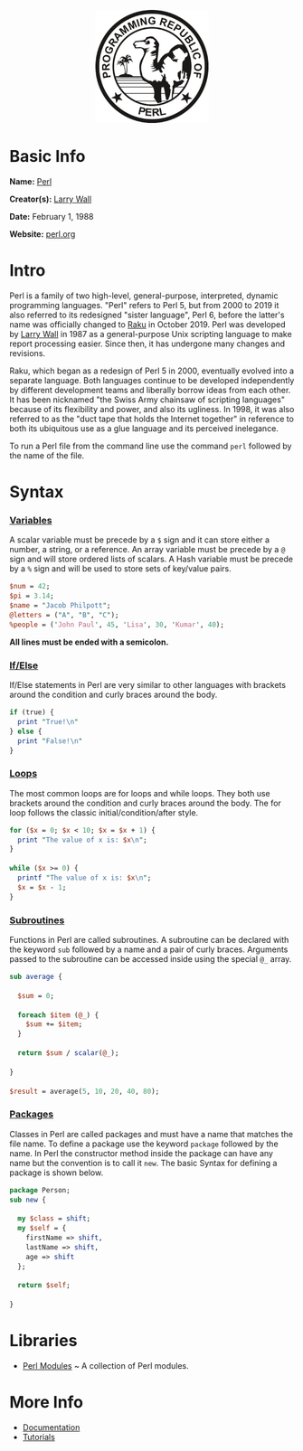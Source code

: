 <p align="center"><img width="200" height="200" src="https://github.com/jgphilpott/babel/blob/main/Perl/logo.png"></p>

# Basic Info

**Name:** [Perl](https://en.wikipedia.org/wiki/Perl)

**Creator(s):** [Larry Wall](https://github.com/TimToady)

**Date:** February 1, 1988

**Website:** [perl.org](https://www.perl.org)

# Intro

Perl is a family of two high-level, general-purpose, interpreted, dynamic programming languages. "Perl" refers to Perl 5, but from 2000 to 2019 it also referred to its redesigned "sister language", Perl 6, before the latter's name was officially changed to [Raku](https://github.com/jgphilpott/babel/blob/main/Raku/README.md) in October 2019. Perl was developed by [Larry Wall](https://en.wikipedia.org/wiki/Larry_Wall) in 1987 as a general-purpose Unix scripting language to make report processing easier. Since then, it has undergone many changes and revisions.

Raku, which began as a redesign of Perl 5 in 2000, eventually evolved into a separate language. Both languages continue to be developed independently by different development teams and liberally borrow ideas from each other. It has been nicknamed "the Swiss Army chainsaw of scripting languages" because of its flexibility and power, and also its ugliness. In 1998, it was also referred to as the "duct tape that holds the Internet together" in reference to both its ubiquitous use as a glue language and its perceived inelegance.

To run a Perl file from the command line use the command `perl` followed by the name of the file.

# Syntax

### [Variables](https://www.tutorialspoint.com/perl/perl_variables.htm)

A scalar variable must be precede by a `$` sign and it can store either a number, a string, or a reference. An array variable must be precede by a `@` sign and will store ordered lists of scalars. A Hash variable must be precede by a `%` sign and will be used to store sets of key/value pairs.

```pl
$num = 42;
$pi = 3.14;
$name = "Jacob Philpott";
@letters = ("A", "B", "C");
%people = ('John Paul', 45, 'Lisa', 30, 'Kumar', 40);
```

**All lines must be ended with a semicolon.**

### [If/Else](https://www.tutorialspoint.com/perl/perl_conditions.htm)

If/Else statements in Perl are very similar to other languages with brackets around the condition and curly braces around the body.

```pl
if (true) {
  print "True!\n"
} else {
  print "False!\n"
}
```

### [Loops](https://www.tutorialspoint.com/perl/perl_loops.htm)

The most common loops are for loops and while loops. They both use brackets around the condition and curly braces around the body. The for loop follows the classic initial/condition/after style.

```pl
for ($x = 0; $x < 10; $x = $x + 1) {
  print "The value of x is: $x\n";
}

while ($x >= 0) {
  printf "The value of x is: $x\n";
  $x = $x - 1;
}
```

### [Subroutines](https://www.tutorialspoint.com/perl/perl_subroutines.htm)

Functions in Perl are called subroutines. A subroutine can be declared with the keyword `sub` followed by a name and a pair of curly braces. Arguments passed to the subroutine can be accessed inside using the special `@_` array.

```pl
sub average {

  $sum = 0;

  foreach $item (@_) {
    $sum += $item;
  }

  return $sum / scalar(@_);

}

$result = average(5, 10, 20, 40, 80);
```

### [Packages](https://www.tutorialspoint.com/perl/perl_object_oriented.htm)

Classes in Perl are called packages and must have a name that matches the file name. To define a package use the keyword `package` followed by the name. In Perl the constructor method inside the package can have any name but the convention is to call it `new`. The basic Syntax for defining a package is shown below.

```pl
package Person;
sub new {

  my $class = shift;
  my $self = {
    firstName => shift,
    lastName => shift,
    age => shift
  };

  return $self;

}
```

# Libraries

 - [Perl Modules](https://learn.perl.org/modules) ~ A collection of Perl modules.

# More Info

 - [Documentation](https://www.perl.org/docs.html)
 - [Tutorials](https://www.tutorialspoint.com/perl/index.htm)
